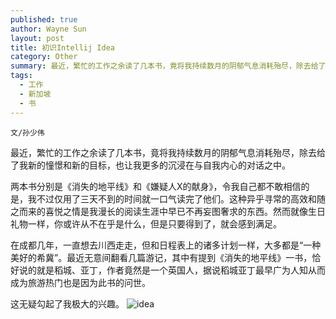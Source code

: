 ```yaml
---
published: true
author: Wayne Sun
layout: post
title: 初识Intellij Idea
category: Other
summary: 最近，繁忙的工作之余读了几本书，竟将我持续数月的阴郁气息消耗殆尽，除去给了我新的憧憬和新的目标，也让我更多的沉浸在与自我内心的对话之中。
tags:
  - 工作
  - 新加坡
  - 书
---
```


`文/孙少伟`

最近，繁忙的工作之余读了几本书，竟将我持续数月的阴郁气息消耗殆尽，除去给了我新的憧憬和新的目标，也让我更多的沉浸在与自我内心的对话之中。

两本书分别是《消失的地平线》和《嫌疑人X的献身》，令我自己都不敢相信的是，我不过仅用了三天不到的时间就一口气读完了他们。这种异乎寻常的高效和随之而来的喜悦之情是我漫长的阅读生涯中早已不再妄图奢求的东西。然而就像生日礼物一样，你或许从不在乎是什么，但是只要得到了，就会感到满足。 

在成都几年，一直想去川西走走，但和日程表上的诸多计划一样，大多都是“一种美好的希冀”。最近无意间翻看几篇游记，其中有提到《消失的地平线》一书，恰好说的就是稻城、亚丁，作者竟然是一个英国人，据说稻城亚丁最早广为人知从而成为旅游热门也是因为此书的问世。

这无疑勾起了我极大的兴趣。
![idea](http://i4.buimg.com/a93d8176d985f491.png)

